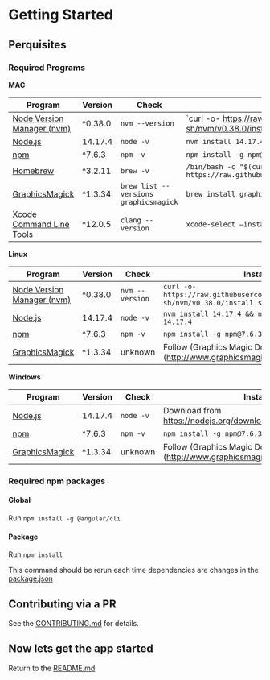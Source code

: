 # Getting Started

## Perquisites

### Required Programs

**MAC**

| Program                                                                       | Version | Check                                 | Install                                                                                           |
| ----------------------------------------------------------------------------- | ------- | ------------------------------------- | ------------------------------------------------------------------------------------------------- |
| [Node Version Manager (nvm)](https://github.com/nvm-sh/nvm)                   | ^0.38.0 | `nvm --version`                       | `curl -o- https://raw.githubusercontent.com/nvm-sh/nvm/v0.38.0/install.sh \| bash                 |
| [Node.js](https://nodejs.org/en/)                                             | 14.17.4 | `node -v`                             | `nvm install 14.17.4 && nvm alias default 14.17.4`                                                |
| [npm](https://www.npmjs.com/)                                                 | ^7.6.3  | `npm -v`                              | `npm install -g npm@7.6.3`                                                                        |
| [Homebrew](https://brew.sh/)                                                  | ^3.2.11 | `brew -v`                             | `/bin/bash -c "$(curl -fsSL https://raw.githubusercontent.com/Homebrew/install/HEAD/install.sh)"` |
| [GraphicsMagick](http://www.graphicsmagick.org/)                              | ^1.3.34 | `brew list --versions graphicsmagick` | `brew install graphicsmagick`                                                                     |
| [Xcode Command Line Tools](https://mac.install.guide/commandlinetools/2.html) | ^12.0.5 | `clang --version`                     | `xcode-select –install`                                                                           |

**Linux**

| Program                                                     | Version | Check           | Install                                                                                    |
| ----------------------------------------------------------- | ------- | --------------- | ------------------------------------------------------------------------------------------ |
| [Node Version Manager (nvm)](https://github.com/nvm-sh/nvm) | ^0.38.0 | `nvm --version` | `curl -o- https://raw.githubusercontent.com/nvm-sh/nvm/v0.38.0/install.sh \| bash`         |
| [Node.js](https://nodejs.org/en/)                           | 14.17.4 | `node -v`       | `nvm install 14.17.4 && nvm alias default 14.17.4`                                         |
| [npm](https://www.npmjs.com/)                               | ^7.6.3  | `npm -v`        | `npm install -g npm@7.6.3`                                                                 |
| [GraphicsMagick](http://www.graphicsmagick.org/)            | ^1.3.34 | unknown         | Follow (Graphics Magic Download Instructions](http://www.graphicsmagick.org/download.html) |

**Windows**

| Program                                          | Version | Check     | Install                                                                                    |
| ------------------------------------------------ | ------- | --------- | ------------------------------------------------------------------------------------------ |
| [Node.js](https://nodejs.org/en/)                | 14.17.4 | `node -v` | Download from https://nodejs.org/download/release/v14.17.4/                                |
| [npm](https://www.npmjs.com/)                    | ^7.6.3  | `npm -v`  | `npm install -g npm@7.6.3`                                                                 |
| [GraphicsMagick](http://www.graphicsmagick.org/) | ^1.3.34 | unknown   | Follow (Graphics Magic Download Instructions](http://www.graphicsmagick.org/download.html) |

### Required npm packages

#### Global

Run `npm install -g @angular/cli`

#### Package

Run `npm install`

This command should be rerun each time dependencies are changes in the [package.json](../package.json)

## Contributing via a PR

See the [CONTRIBUTING.md](docs/CONTRIBUTING.md) for details.

## Now lets get the app started

Return to the [README.md](../README.md#running-a-local-server)
